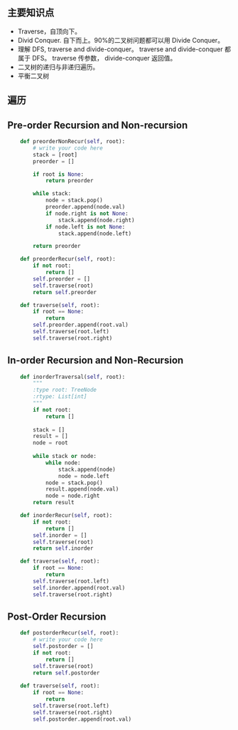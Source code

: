 
## 主要知识点 ##
   + Traverse，自顶向下。
   + Divid Conquer. 自下而上。90%的二叉树问题都可以用 Divide Conquer。
   + 理解 DFS, traverse and divide-conquer。 traverse and divide-conquer 都属于 DFS。
     traverse 传参数， divide-conquer 返回值。
   + 二叉树的递归与非递归遍历。
   + 平衡二叉树
    
## 遍历 ##
## Pre-order Recursion and Non-recursion
```python
    def preorderNonRecur(self, root):
        # write your code here
        stack = [root]
        preorder = []

        if root is None:
            return preorder

        while stack:
            node = stack.pop()
            preorder.append(node.val)
            if node.right is not None:
                stack.append(node.right)
            if node.left is not None:
                stack.append(node.left)

        return preorder
```

```python 
    def preorderRecur(self, root):
        if not root:
            return []
        self.preorder = []
        self.traverse(root)
        return self.preorder

    def traverse(self, root):
        if root == None:
            return
        self.preorder.append(root.val)
        self.traverse(root.left)
        self.traverse(root.right)
```

## In-order Recursion and Non-Recursion ##
```python
    def inorderTraversal(self, root):
        """
        :type root: TreeNode
        :rtype: List[int]
        """
        if not root:
            return []
        
        stack = []
        result = []
        node = root
        
        while stack or node:
            while node:
                stack.append(node)
                node = node.left
            node = stack.pop()     
            result.append(node.val)
            node = node.right
        return result
```
```python
    def inorderRecur(self, root):
        if not root:
            return []
        self.inorder = []
        self.traverse(root)
        return self.inorder

    def traverse(self, root):
        if root == None:
            return
        self.traverse(root.left)
        self.inorder.append(root.val)
        self.traverse(root.right)
```

## Post-Order Recursion ##
```python
    def postorderRecur(self, root):
        # write your code here
        self.postorder = []
        if not root:
            return []
        self.traverse(root)
        return self.postorder
    
    def traverse(self, root):
        if root == None:
            return
        self.traverse(root.left)
        self.traverse(root.right)
        self.postorder.append(root.val)
```

